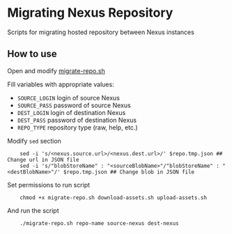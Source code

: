 # Migrating Nexus Repository

Scripts for migrating hosted repository between Nexus instances

## How to use

Open and modify [migrate-repo.sh](migrate-repo.sh)

Fill variables with appropriate values:
- `SOURCE_LOGIN` login of source Nexus
- `SOURCE_PASS` password of source Nexus
- `DEST_LOGIN` login of destination Nexus
- `DEST_PASS` password of destination Nexus
- `REPO_TYPE` repository type (raw, help, etc.)

Modify `sed` section 
```shel
    sed -i 's/<nexus.source.url>/<nexus.dest.url>/' $repo.tmp.json ## Change url in JSON file
    sed -i 's/"blobStoreName" : "<sourceBlobName>"/"blobStoreName" : "<destBlobName>"/' $repo.tmp.json ## Change blob in JSON file
```
Set permissions to run script
```shel
    chmod +x migrate-repo.sh download-assets.sh upload-assets.sh
```

And run the script
```shel
    ./migrate-repo.sh repo-name source-nexus dest-nexus
```
